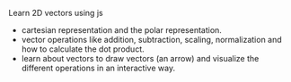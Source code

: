 Learn 2D vectors using js

- cartesian representation and the polar representation.
- vector operations like addition, subtraction, scaling, normalization and how to calculate the dot product.
- learn about vectors to draw vectors (an arrow) and visualize the different operations in an interactive way.
